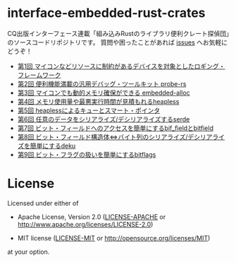 # interface-embedded-rust-crates

CQ出版インターフェース連載「組み込みRustのライブラリ便利クレート探偵団」のソースコードリポジトリです。 質問や困ったことがあれば [issues](https://github.com/tomoyuki-nakabayashi/interface-embedded-rust-crates/issues) へお気軽にどうぞ！

- [第1回 マイコンなどリソースに制約があるデバイスを対象としたロギング・フレームワーク](202403/knurling-rs-nrf52840)
- [第2回 便利機能満載の汎用デバッグ・ツールキット probe-rs](202404/probe-rs)
- [第3回 マイコンでも動的メモリ確保ができる embedded-alloc](202406/embedded-alloc)
- [第4回 メモリ使用量や最悪実行時間が見積もれるheapless](202407/heapless)
- [第5回 heaplessによるキューとスマート・ポインタ](202409/heapless-2/)
- [第6回 任意のデータをシリアライズ/デシリアライズするserde](202410/serde/)
- [第7回 ビット・フィールドへのアクセスを簡単にするbif_fieldとbitfield](202501/)
- [第8回 ビット・フィールド構造体⇔バイト列のシリアライズ/デシリアライズを簡単にするdeku](202503)
- [第9回 ビット・フラグの扱いを簡単にするbitflags](202504)

# License

Licensed under either of

- Apache License, Version 2.0 ([LICENSE-APACHE](LICENSE-APACHE) or
  http://www.apache.org/licenses/LICENSE-2.0)

- MIT license ([LICENSE-MIT](LICENSE-MIT) or http://opensource.org/licenses/MIT)

at your option.
